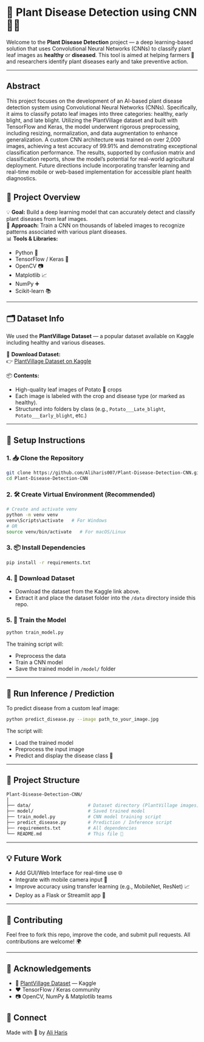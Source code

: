 # 🌿 Plant Disease Detection using CNN 🧠🦠

Welcome to the **Plant Disease Detection** project — a deep learning-based solution that uses Convolutional Neural Networks (CNNs) to classify plant leaf images as **healthy** or **diseased**. This tool is aimed at helping farmers 🌾 and researchers identify plant diseases early and take preventive action.

---

## Abstract
This project focuses on the development of an AI-based plant disease detection system using Convolutional Neural Networks (CNNs). Specifically, it aims to classify potato leaf images into three categories: healthy, early blight, and late blight. Utilizing the PlantVillage dataset and built with TensorFlow and Keras, the model underwent rigorous preprocessing, including resizing, normalization, and data augmentation to enhance generalization. A custom CNN architecture was trained on over 2,000 images, achieving a test accuracy of 99.91% and demonstrating exceptional classification performance. The results, supported by confusion matrix and classification reports, show the model’s potential for real-world agricultural deployment. Future directions include incorporating transfer learning and real-time mobile or web-based implementation for accessible plant health diagnostics.
## 📸 Project Overview

💡 **Goal:** Build a deep learning model that can accurately detect and classify plant diseases from leaf images.  
🧠 **Approach:** Train a CNN on thousands of labeled images to recognize patterns associated with various plant diseases.  
📊 **Tools & Libraries:**  
- Python 🐍  
- TensorFlow / Keras 🔧  
- OpenCV 📷  
- Matplotlib 📈  
- NumPy ➕  
- Scikit-learn 📚  

---

## 🗂️ Dataset Info

We used the **PlantVillage Dataset** — a popular dataset available on Kaggle including healthy and various diseases.

📌 **Download Dataset:**  
👉 [PlantVillage Dataset on Kaggle](https://www.kaggle.com/datasets/emmarex/plantdisease)

📦 **Contents:**
- High-quality leaf images of Potato 🥔 crops
- Each image is labeled with the crop and disease type (or marked as healthy).
- Structured into folders by class (e.g., `Potato___Late_blight`, `Potato___Early_blight`, etc.)

---

## 🔧 Setup Instructions

### 1. 📥 Clone the Repository

```bash
git clone https://github.com/Aliharis007/Plant-Disease-Detection-CNN.git
cd Plant-Disease-Detection-CNN
````

### 2. 🛠️ Create Virtual Environment (Recommended)

```bash
# Create and activate venv
python -m venv venv
venv\Scripts\activate   # For Windows
# OR
source venv/bin/activate   # For macOS/Linux
```

### 3. 📦 Install Dependencies

```bash
pip install -r requirements.txt
```

### 4. 🧾 Download Dataset

* Download the dataset from the Kaggle link above.
* Extract it and place the dataset folder into the `/data` directory inside this repo.

### 5. 🚀 Train the Model

```bash
python train_model.py
```

The training script will:

* Preprocess the data
* Train a CNN model
* Save the trained model in `/model/` folder

---

## 🧪 Run Inference / Prediction

To predict disease from a custom leaf image:

```bash
python predict_disease.py --image path_to_your_image.jpg
```

The script will:

* Load the trained model
* Preprocess the input image
* Predict and display the disease class 🎯

---

## 📁 Project Structure

```bash
Plant-Disease-Detection-CNN/
│
├── data/                     # Dataset directory (PlantVillage images)
├── model/                    # Saved trained model
├── train_model.py            # CNN model training script
├── predict_disease.py        # Prediction / Inference script
├── requirements.txt          # All dependencies
└── README.md                 # This file 📘
```

---

## 💡 Future Work

* Add GUI/Web Interface for real-time use 🌐
* Integrate with mobile camera input 📱
* Improve accuracy using transfer learning (e.g., MobileNet, ResNet) 📈
* Deploy as a Flask or Streamlit app 🚀

---

## 🤝 Contributing

Feel free to fork this repo, improve the code, and submit pull requests. All contributions are welcome! 🌍

---

## 🙏 Acknowledgements

* 🧠 [PlantVillage Dataset](https://www.kaggle.com/datasets/emmarex/plantdisease) — Kaggle
* ❤️ TensorFlow / Keras community
* 📷 OpenCV, NumPy & Matplotlib teams


## 🔗 Connect

Made with 💚 by [Ali Haris](https://github.com/Aliharis007)


